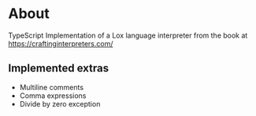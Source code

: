 # About
TypeScript Implementation of a Lox language interpreter from the book at https://craftinginterpreters.com/

## Implemented extras
- Multiline comments
- Comma expressions
- Divide by zero exception